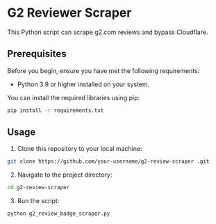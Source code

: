 # G2 Reviewer Scraper

This Python script can scrape g2.com reviews and bypass Cloudflare.

## Prerequisites

Before you begin, ensure you have met the following requirements:

- Python 3.9 or higher installed on your system.
  
You can install the required libraries using pip:

```bash
pip install -r requirements.txt
```

## Usage
1. Clone this repository to your local machine:


```bash
git clone https://github.com/your-username/g2-review-scraper .git
```

2. Navigate to the project directory:

```bash
cd g2-review-scraper 
```

3. Run the script:

```bash
python g2_review_badge_scraper.py
```
